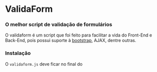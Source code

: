 <h1>ValidaForm</h1>
<h3>O melhor script de validação de formulários</h3>

<p>O validaform é um script que foi feito para facilitar a vida do Front-End e Back-End, pois possui suporte à <a href="http://www.getbootstrap.com">bootstrap</a>, AJAX, dentre outras.</p>

<h3>Instalação</h3>
<p>O <code>validaform.js</code> deve ficar no final do <code><body></code></p>